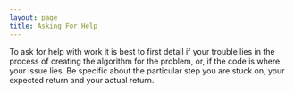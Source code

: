 ```yaml
---
layout: page
title: Asking For Help
---
```


To ask for help with work it is best to first detail if your trouble lies in the process of creating the algorithm for the problem, or, if the code is where your issue lies.  Be specific about the particular step you are stuck on, your expected return and your actual return.

